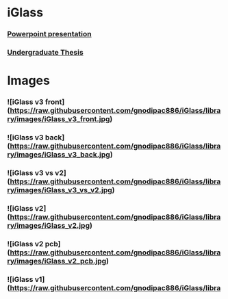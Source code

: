 # iGlass

### [Powerpoint presentation](https://docs.google.com/presentation/d/1VVX9SU4g31F84sety2C6k8_4xhXHCecnRTAOGxrhhDY/edit?usp=sharing)
### [Undergraduate Thesis](https://drive.google.com/file/d/1tWfxlOyeyCUGNaeSUH1rKjghqD-MefPe/view?usp=sharing)

# Images
### ![iGlass v3 front] (https://raw.githubusercontent.com/gnodipac886/iGlass/library/images/iGlass_v3_front.jpg)
### ![iGlass v3 back] (https://raw.githubusercontent.com/gnodipac886/iGlass/library/images/iGlass_v3_back.jpg)
### ![iGlass v3 vs v2] (https://raw.githubusercontent.com/gnodipac886/iGlass/library/images/iGlass_v3_vs_v2.jpg)
### ![iGlass v2] (https://raw.githubusercontent.com/gnodipac886/iGlass/library/images/iGlass_v2.jpg)
### ![iGlass v2 pcb] (https://raw.githubusercontent.com/gnodipac886/iGlass/library/images/iGlass_v2_pcb.jpg)
### ![iGlass v1] (https://raw.githubusercontent.com/gnodipac886/iGlass/library/images/iGlass_v1.jpg)
